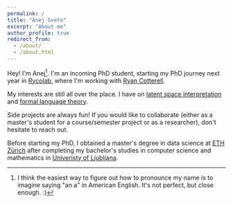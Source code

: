 ```yaml
---
permalink: /
title: "Anej Svete"
excerpt: "About me"
author_profile: true
redirect_from: 
  - /about/
  - /about.html
---
```


Hey! I'm Anej[^1]. 
I'm an incoming PhD student, starting my PhD journey next year in [Rycolab](https://rycolab.io/), where I'm working with [Ryan Cotterell](https://rycolab.io/authors/ryan/).

My interests are still all over the place. 
I have on [latent space interpretation](https://github.com/BoevaLab/latte) and [formal language theory](/publication/failure-arcs-backward).

Side projects are always fun! 
If you would like to collaborate (either as a master's student for a course/semester project or as a researcher), don't hesitate to reach out.

Before starting my PhD, I obtained a master's degree in data science at [ETH Zürich](https://inf.ethz.ch/) after completing my bachelor's studies in computer science and mathematics in [Univeristy of Ljubljana](https://www.fri.uni-lj.si).

[^1]: I think the easiest way to figure out how to pronounce my name is to imagine saying "an a" in American English. It's not perfect, but close enough. :)